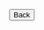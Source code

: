 <html>
<form action="https://potato2017.github.io/">
<button type="submit">Back</button>
</form>
<canvas id="canvas" width="500" height="500"></canvas>
<p class=out><span id=out></span></p>
</html>

<script>
var canvas = document.getElementById("Game");
ctx = canvas.getContext("2d");
var colors = ["black","blue","brown","green","orange","purple","red","white"];
var grid = [];
for (let i = 0; i < 10; i++) {
    grid.push(["black","black","black","black","black","black","black","black","black","black"]);
}
var currentColor = 0;

window.setInterval(update, 10);
function updateFrames() {
  drawTop();
  drawSquares();
}
function drawTop(){
  ctx.fillStyle = colors[currentColor];
  ctx.fillRect(100, 0, 300, 100);
}
function drawSquares(){
    for (let i = 0; i < grid.length; i++) {
        for (let j = 0; j < grid.length; j++) {
            ctx.fillStyle = grid[i][j];
            ctx.fillRect(30*i+100, 30*j+150, 30, 30)
        }
    }
}
function updateGrid(canvas, event) {
    let rect = canvas.getBoundingClientRect();
    let x = event.clientX - rect.left;
    let y = event.clientY - rect.top;
    if (100 <= x && x <= 400 && 150 <= y && y <= 450) {
        grid[(x-100)/30][(x-150)/30] = colors[currentColor]
    }
}
     
let canvasElem = document.querySelector("canvas");
          
canvasElem.addEventListener("mousedown", function(e)
{
    getMousePosition(canvasElem, e);
});
window.onkeydown = function() {
  if (parseInt(event.key) !== NaN){
      currentColor = event.key
  }
}
</script>